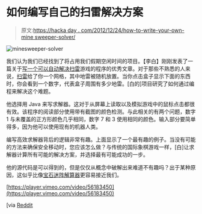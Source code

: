 # 如何编写自己的扫雷解决方案

> 原文:[https://hacka day . com/2012/12/24/how-to-write-your-own-mine sweeper-solver/](https://hackaday.com/2012/12/24/how-to-write-your-own-minesweeper-solver/)

![minesweeper-solver](../Images/0508f2bae9ab74dfda391c6876c5088f.png)

我们认为我们已经找到了将占用我们假期空闲时间的项目。【李白】刚刚发表了一篇关于[写一个可以自动解决扫雷](http://luckytoilet.wordpress.com/2012/12/23/2125/)游戏的程序的优秀文章。对于那些不熟悉的人来说，[扫雷](http://en.wikipedia.org/wiki/Minesweeper_(video_game))给了你一个网格，其中地雷被随机放置。当你点击盒子显示下面的东西时，你会看到一个数字，代表盒子周围有多少地雷。[白的]项目研究了如何通过编程来解决这个难题。

他选择用 Java 来写求解器。这对于从屏幕上读取以及模拟游戏中的鼠标点击都很有效。该程序的阅读部分使用带有截图的颜色检测。与此相关的有两个问题，数字 1 与未覆盖的正方形颜色几乎相同，数字 7 和 3 使用相同的颜色。输入部分要简单得多，因为他可以使用现有的机器人类。

编写高效求解器背后的逻辑非常有趣。上面显示了一个最有趣的例子。当没有可能的方法来确保安全移动时，您应该怎么做？与传统的国际象棋游戏一样，[白]让求解器计算所有可能的解决方案，并选择最有可能成功的一步。

他的源代码是可以得到的，但是仅仅从概念中破解出来难道不有趣吗？出于某种原因，这似乎比像[宝石迷阵解算器](http://hackaday.com/2011/07/30/bejeweled-blitz-bot-makes-your-high-score-look-just-sad/)更容易接近我们。

[https://player.vimeo.com/video/56183450](https://player.vimeo.com/video/56183450)

[via [Reddit](http://www.reddit.com/r/programming/comments/15c4e1/how_to_write_your_own_minesweeper_ai_very/)